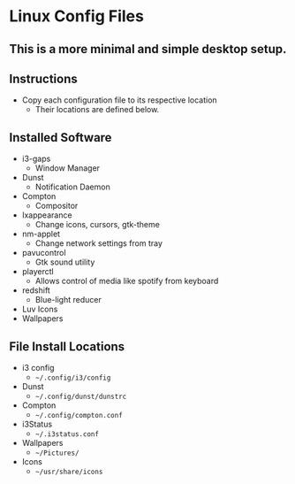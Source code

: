 # Linux Config Files
## This is a more minimal and simple desktop setup.

## Instructions
  * Copy each configuration file to its respective location
    * Their locations are defined below.

## Installed Software 
  * i3-gaps
    * Window Manager
  * Dunst
    * Notification Daemon
  * Compton
    * Compositor
  * lxappearance
    * Change icons, cursors, gtk-theme
  * nm-applet
    * Change network settings from tray
  * pavucontrol
    * Gtk sound utility
  * playerctl
    * Allows control of media like spotify from keyboard
  * redshift
    * Blue-light reducer
  * Luv Icons
  * Wallpapers

## File Install Locations
  * i3 config
    * `~/.config/i3/config`
  * Dunst
    * `~/.config/dunst/dunstrc`
  * Compton
    * `~/.config/compton.conf`
  * i3Status
    * `~/.i3status.conf`
  * Wallpapers
    * `~/Pictures/`
  * Icons
    * `~/usr/share/icons`